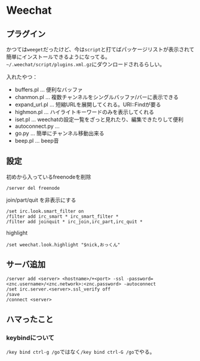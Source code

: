 # Weechat

## プラグイン

かつては`weeget`だったけど、今は`script`と打てばパッケージリストが表示されて簡単にインストールできるようになってる。
`~/.weechat/script/plugins.xml.gz`にダウンロードされるらしい。

入れたやつ：

 * buffers.pl ... 便利なバッファ
 * chanmon.pl ... 複数チャンネルをシングルバッファ/バーに表示できる
 * expand_url.pl ... 短縮URLを展開してくれる。URI::Findが要る
 * highmon.pl ... ハイライトキーワードのみを表示してくれる
 * iset.pl ... weechatの設定一覧をざっと見れたり、編集できたりして便利
 * autoconnect.py ...
 * go.py ... 簡単にチャンネル移動出来る
 * beep.pl ... beep音

## 設定

初めから入っているfreenodeを削除

```
/server del freenode
```

join/part/quit を非表示にする

```
/set irc.look.smart_filter on 
/filter add irc_smart * irc_smart_filter *
/filter add joinquit * irc_join,irc_part,irc_quit *
```

highlight

```
/set weechat.look.highlight "$nick,おっくん"
```

## サーバ追加

```
/server add <server> <hostname>/+<port> -ssl -password=<znc.username>/<znc.network>:<znc.password> -autoconnect
/set irc.server.<server>.ssl_verify off
/save
/connect <server>
```

## ハマったこと

### keybindについて

`/key bind ctrl-g /go`ではなく`/key bind ctrl-G /go`でやる。